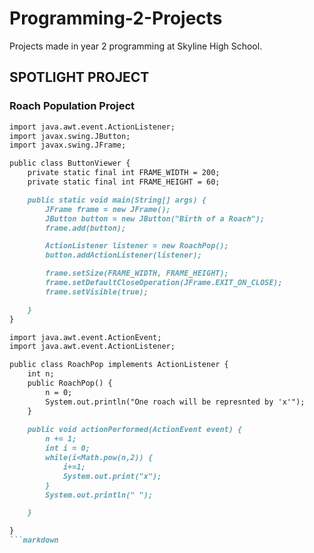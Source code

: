 # Programming-2-Projects

Projects made in year 2 programming at Skyline High School.

## SPOTLIGHT PROJECT
### Roach Population Project
```markdown
import java.awt.event.ActionListener;
import javax.swing.JButton;
import javax.swing.JFrame;

public class ButtonViewer {
	private static final int FRAME_WIDTH = 200;
	private static final int FRAME_HEIGHT = 60;

	public static void main(String[] args) {
		JFrame frame = new JFrame();
		JButton button = new JButton("Birth of a Roach");
		frame.add(button);

		ActionListener listener = new RoachPop();
		button.addActionListener(listener);

		frame.setSize(FRAME_WIDTH, FRAME_HEIGHT);
		frame.setDefaultCloseOperation(JFrame.EXIT_ON_CLOSE);
		frame.setVisible(true);

	}
}
```

```markdown
import java.awt.event.ActionEvent;
import java.awt.event.ActionListener;

public class RoachPop implements ActionListener {
	int n;
	public RoachPop() {
		n = 0;
		System.out.println("One roach will be represnted by 'x'");
	}
	
	public void actionPerformed(ActionEvent event) {
		n += 1;
		int i = 0;
		while(i<Math.pow(n,2)) {
			i+=1;
			System.out.print("x");
		}
		System.out.println(" ");

	}

}
```markdown

